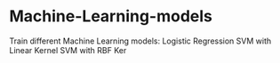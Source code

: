 # Machine-Learning-models
Train different Machine Learning models: Logistic Regression SVM with Linear Kernel SVM with RBF Ker
